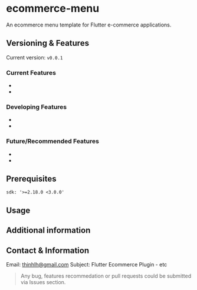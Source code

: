 # ecommerce-menu
An ecommerce menu template for Flutter e-commerce applications.

## Versioning & Features
Current version: `v0.0.1`
### Current Features
-
-

### Developing Features
-
-
### Future/Recommended Features
-
-

## Prerequisites

```
sdk: '>=2.18.0 <3.0.0'
```
## Usage

## Additional information

## Contact & Information

Email: thinhlh@gmail.com
Subject: Flutter Ecommerce Plugin - etc
> Any bug, features recommedation or pull requests could be submitted via Issues section. 